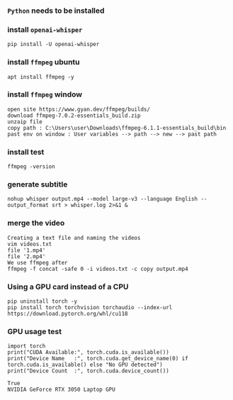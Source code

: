 ### `Python` needs to be installed
### install `openai-whisper`
```
pip install -U openai-whisper
```
### install `ffmpeg` ubuntu
```
apt install ffmpeg -y
```
### install `ffmpeg` window
```
open site https://www.gyan.dev/ffmpeg/builds/
download ffmpeg-7.0.2-essentials_build.zip
unzaip file
copy path : C:\Users\user\Downloads\ffmpeg-6.1.1-essentials_build\bin
past env on window : User variables --> path --> new --> past path 
```
### install test
```
ffmpeg -version
```
### generate subtitle
```
nohup whisper output.mp4 --model large-v3 --language English --output_format srt > whisper.log 2>&1 &
```
### merge the video
```
Creating a text file and naming the videos
vim videos.txt
file '1.mp4'
file '2.mp4'
We use ffmpeg after
ffmpeg -f concat -safe 0 -i videos.txt -c copy output.mp4
```
### Using a GPU card instead of a CPU
```
pip uninstall torch -y
pip install torch torchvision torchaudio --index-url https://download.pytorch.org/whl/cu118
```
### GPU usage test
```
import torch
print("CUDA Available:", torch.cuda.is_available())
print("Device Name   :", torch.cuda.get_device_name(0) if torch.cuda.is_available() else "No GPU detected")
print("Device Count  :", torch.cuda.device_count())

True
NVIDIA GeForce RTX 3050 Laptop GPU
```
